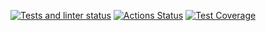 [![Tests and linter status](https://github.com/siderai/page-loader/actions/workflows/tests_and_linter_status.yml/badge.svg)](https://github.com/siderai/page-loader/actions/workflows/tests_and_linter_status.yml)
[![Actions Status](https://github.com/siderai/python-project-lvl3/workflows/hexlet-check/badge.svg)](https://github.com/siderai/python-project-lvl3/actions)
[![Test Coverage](https://api.codeclimate.com/v1/badges/b69cb85969106592d227/test_coverage)](https://codeclimate.com/github/siderai/page-loader/test_coverage)
